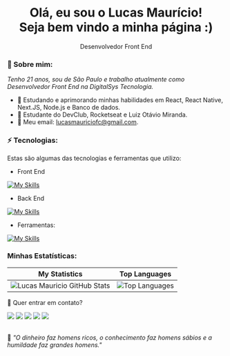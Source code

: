 <h1 align="center">Olá, eu sou o Lucas Maurício! <br> Seja bem vindo a minha página :)</h1>

<p align="center">Desenvolvedor Front End</p>

### 🎈 Sobre mim:

<p>
  <em>
    Tenho 21 anos, sou de São Paulo e trabalho atualmente como Desenvolvedor Front End na DigitalSys Tecnologia.
  </em>
</p>

- 🌱 Estudando e aprimorando minhas habilidades em React, React Native, Next.JS, Node.js e Banco de dados.
- 🚀 Estudante do DevClub, Rocketseat e Luiz Otávio Miranda.
- 📧 Meu email: lucasmauriciofc@gmail.com.


### ⚡ Tecnologias:

<p>Estas são algumas das tecnologias e ferramentas que utilizo:</p>

- Front End

[![My Skills](https://skillicons.dev/icons?i=html,css,js,ts,jquery,react,nextjs,redux,styledcomponents,tailwind,materialui,vue)](https://skillicons.dev)

- Back End

[![My Skills](https://skillicons.dev/icons?i=nodejs,docker,postgres,sqlite,prisma,mongodb)](https://skillicons.dev)

- Ferramentas:

[![My Skills](https://skillicons.dev/icons?i=git,github,postman,figma)](https://skillicons.dev)

### Minhas Estatísticas:

| My Statistics                                                                                                                 | Top Languages
| ------------------------------------------------------------------------------------------------------------------------------| ------------------------------------------------------------ |
![Lucas Mauricio GitHub Stats](https://github-readme-stats.vercel.app/api?username=LucasMauricio1&show_icons=true&theme=tokyonight) | ![Top Languages](https://github-readme-stats.vercel.app/api/top-langs/?username=LucasMauricio1&langs_count=10&count_private=true&hide_border=true&theme=tokyonight&layout=compact) |

💬 Quer entrar em contato?

<div>
  <a href="https://www.linkedin.com/in/lucas-mauricio-dev" target="_blank"><img src="https://img.shields.io/badge/-LinkedIn-%230077B5?style=for-the-badge&logo=linkedin&logoColor=white" target="_blank"></a>
  <a href="https://api.whatsapp.com/send/?phone=%2B5515996787776&text&app_absent=0" target="_blank"><img src="https://img.shields.io/badge/WhatsApp-25D366?style=for-the-badge&logo=whatsapp&logoColor=white" target="_blank"></a>
  <a href = "mailto:lucasmauriciofc@gmail.com"><img src="https://img.shields.io/badge/-Gmail-%23333?style=for-the-badge&logo=gmail&logoColor=white" target="_blank"></a>
  <a href="https://www.instagram.com/olucas.mauricio/" target="_blank"><img src="https://img.shields.io/badge/-Instagram-%23E4405F?style=for-the-badge&logo=instagram&logoColor=white" target="_blank"></a>
  <a href="https://discord.gg/CRYAGF7Jen" target="_blank"><img src="https://img.shields.io/badge/Discord-7289DA?style=for-the-badge&logo=discord&logoColor=white" target="_blank"></a>
</div>
<br>
<p>🧠 <span style="font-style:italic">"O dinheiro faz homens ricos, o conhecimento faz homens sábios e a humildade faz grandes homens."</span></p>
